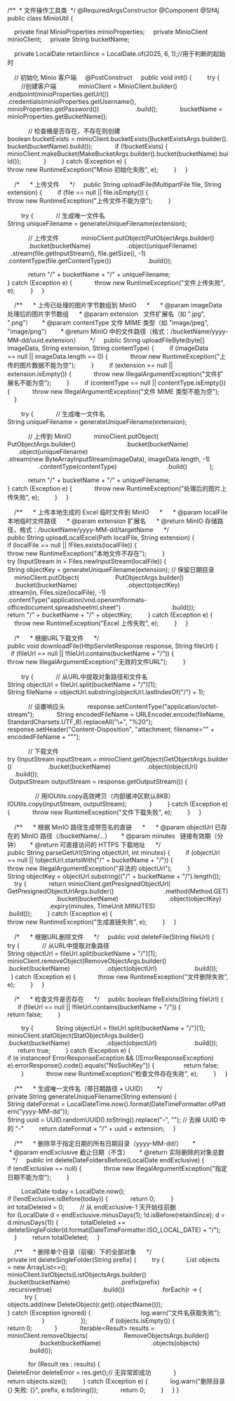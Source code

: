 /**
 * 文件操作工具类
 */
@RequiredArgsConstructor
@Component
@Slf4j
public class MinioUtil {

    private final MinioProperties minioProperties;
    private MinioClient minioClient;
    private String bucketName;

    private LocalDate retainSince = LocalDate.of(2025, 6, 1);//用于判断的起始时


    // 初始化 Minio 客户端
    @PostConstruct
    public void init() {
        try {
            //创建客户端
            minioClient = MinioClient.builder()
                    .endpoint(minioProperties.getUrl())
                    .credentials(minioProperties.getUsername(), minioProperties.getPassword())
                    .build();
            bucketName = minioProperties.getBucketName();

            // 检查桶是否存在，不存在则创建
            boolean bucketExists = minioClient.bucketExists(BucketExistsArgs.builder().bucket(bucketName).build());
            if (!bucketExists) {
                minioClient.makeBucket(MakeBucketArgs.builder().bucket(bucketName).build());
            }
        } catch (Exception e) {
            throw new RuntimeException("Minio 初始化失败", e);
        }
    }

    /*
     * 上传文件
     */
    public String uploadFile(MultipartFile file, String extension) {
        if (file == null || file.isEmpty()) {
            throw new RuntimeException("上传文件不能为空");
        }

        try {
            // 生成唯一文件名
            String uniqueFilename = generateUniqueFilename(extension);

            // 上传文件
            minioClient.putObject(PutObjectArgs.builder()
                    .bucket(bucketName)
                    .object(uniqueFilename)
                    .stream(file.getInputStream(), file.getSize(), -1)
                    .contentType(file.getContentType())
                    .build());

            return "/" + bucketName + "/" + uniqueFilename;
        } catch (Exception e) {
            throw new RuntimeException("文件上传失败", e);
        }
    }


    /**
     * 上传已处理的图片字节数组到 MinIO
     *
     * @param imageData   处理后的图片字节数组
     * @param extension   文件扩展名（如 ".jpg", ".png"）
     * @param contentType 文件 MIME 类型（如 "image/jpeg", "image/png"）
     * @return MinIO 中的文件路径（格式：/bucketName/yyyy-MM-dd/uuid.extension）
     */
    public String uploadFileByte(byte[] imageData, String extension, String contentType) {
        if (imageData == null || imageData.length == 0) {
            throw new RuntimeException("上传的图片数据不能为空");
        }
        if (extension == null || extension.isEmpty()) {
            throw new IllegalArgumentException("文件扩展名不能为空");
        }
        if (contentType == null || contentType.isEmpty()) {
            throw new IllegalArgumentException("文件 MIME 类型不能为空");
        }

        try {
            // 生成唯一文件名
            String uniqueFilename = generateUniqueFilename(extension);

            // 上传到 MinIO
            minioClient.putObject(
                    PutObjectArgs.builder()
                            .bucket(bucketName)
                            .object(uniqueFilename)
                            .stream(new ByteArrayInputStream(imageData), imageData.length, -1)
                            .contentType(contentType)
                            .build()
            );

            return "/" + bucketName + "/" + uniqueFilename;
        } catch (Exception e) {
            throw new RuntimeException("处理后的图片上传失败", e);
        }
    }

    /**
     * 上传本地生成的 Excel 临时文件到 MinIO
     *
     * @param localFile 本地临时文件路径
     * @param extension 扩展名
     * @return MinIO 存储路径，格式：/bucketName/yyyy-MM-dd/targetName
     */
    public String uploadLocalExcel(Path localFile, String extension) {
        if (localFile == null || !Files.exists(localFile)) {
            throw new RuntimeException("本地文件不存在");
        }
        try (InputStream in = Files.newInputStream(localFile)) {
            String objectKey = generateUniqueFilename(extension); // 保留日期目录
            minioClient.putObject(
                    PutObjectArgs.builder()
                            .bucket(bucketName)
                            .object(objectKey)
                            .stream(in, Files.size(localFile), -1)
                            .contentType("application/vnd.openxmlformats-officedocument.spreadsheetml.sheet")
                            .build());
            return "/" + bucketName + "/" + objectKey;
        } catch (Exception e) {
            throw new RuntimeException("Excel 上传失败", e);
        }
    }

    /*
     * 根据URL下载文件
     */
    public void downloadFile(HttpServletResponse response, String fileUrl) {
        if (fileUrl == null || !fileUrl.contains(bucketName + "/")) {
            throw new IllegalArgumentException("无效的文件URL");
        }

        try {
            // 从URL中提取对象路径和文件名
            String objectUrl = fileUrl.split(bucketName + "/")[1];
            String fileName = objectUrl.substring(objectUrl.lastIndexOf("/") + 1);

            // 设置响应头
            response.setContentType("application/octet-stream");
            String encodedFileName = URLEncoder.encode(fileName, StandardCharsets.UTF_8).replaceAll("\\+", "%20");
            response.setHeader("Content-Disposition", "attachment; filename=\"" + encodedFileName + "\"");

            // 下载文件
            try (InputStream inputStream = minioClient.getObject(GetObjectArgs.builder()
                    .bucket(bucketName)
                    .object(objectUrl)
                    .build());
                 OutputStream outputStream = response.getOutputStream()) {

                // 用IOUtils.copy高效拷贝（内部缓冲区默认8KB）
                IOUtils.copy(inputStream, outputStream);
            }
        } catch (Exception e) {
            throw new RuntimeException("文件下载失败", e);
        }
    }

    /**
     * 根据 MinIO 路径生成带签名的直链
     *
     * @param objectUrl 已存在的 MinIO 路径（/bucketName/...）
     * @param minutes   链接有效期（分钟）
     * @return 可直接访问的 HTTPS 下载地址
     */
    public String parseGetUrl(String objectUrl, int minutes) {
        if (objectUrl == null || !objectUrl.startsWith("/" + bucketName + "/")) {
            throw new IllegalArgumentException("非法的 objectUrl");
        }
        String objectKey = objectUrl.substring(("/" + bucketName + "/").length());
        try {
            return minioClient.getPresignedObjectUrl(
                    GetPresignedObjectUrlArgs.builder()
                            .method(Method.GET)
                            .bucket(bucketName)
                            .object(objectKey)
                            .expiry(minutes, TimeUnit.MINUTES)
                            .build());
        } catch (Exception e) {
            throw new RuntimeException("生成直链失败", e);
        }
    }

    /*
     * 根据URL删除文件
     */
    public void deleteFile(String fileUrl) {
        try {
            // 从URL中提取对象路径
            String objectUrl = fileUrl.split(bucketName + "/")[1];
            minioClient.removeObject(RemoveObjectArgs.builder()
                    .bucket(bucketName)
                    .object(objectUrl)
                    .build());
        } catch (Exception e) {
            throw new RuntimeException("文件删除失败", e);
        }
    }

    /*
     * 检查文件是否存在
     */
    public boolean fileExists(String fileUrl) {
        if (fileUrl == null || !fileUrl.contains(bucketName + "/")) {
            return false;
        }

        try {
            String objectUrl = fileUrl.split(bucketName + "/")[1];
            minioClient.statObject(StatObjectArgs.builder()
                    .bucket(bucketName)
                    .object(objectUrl)
                    .build());
            return true;
        } catch (Exception e) {
            if (e instanceof ErrorResponseException && ((ErrorResponseException) e).errorResponse().code().equals("NoSuchKey")) {
                return false;
            }
            throw new RuntimeException("检查文件存在失败", e);
        }
    }


    /**
     * 生成唯一文件名（带日期路径 + UUID）
     */
    private String generateUniqueFilename(String extension) {
        String dateFormat = LocalDateTime.now().format(DateTimeFormatter.ofPattern("yyyy-MM-dd"));
        String uuid = UUID.randomUUID().toString().replace("-", ""); // 去掉 UUID 中的 "-"
        return dateFormat + "/" + uuid + extension;
    }

    /**
     * 删除早于指定日期的所有日期目录（yyyy-MM-dd/）
     *
     * @param endExclusive 截止日期（不含）
     * @return 实际删除的对象总数
     */
    public int deleteDateFoldersBefore(LocalDate endExclusive) {
        if (endExclusive == null) {
            throw new IllegalArgumentException("指定日期不能为空");
        }

        LocalDate today = LocalDate.now();
        if (!endExclusive.isBefore(today)) {
            return 0;
        }
        int totalDeleted = 0;
        // 从 endExclusive-1 天开始往前删
        for (LocalDate d = endExclusive.minusDays(1); !d.isBefore(retainSince); d = d.minusDays(1)) {
            totalDeleted += deleteSingleFolder(d.format(DateTimeFormatter.ISO_LOCAL_DATE) + "/");
        }
        return totalDeleted;
    }

    /**
     * 删除单个目录（前缀）下的全部对象
     */
    private int deleteSingleFolder(String prefix) {
        try {
            List<DeleteObject> objects = new ArrayList<>();
            minioClient.listObjects(ListObjectsArgs.builder()
                            .bucket(bucketName)
                            .prefix(prefix)
                            .recursive(true)
                            .build())
                    .forEach(r -> {
                        try {
                            objects.add(new DeleteObject(r.get().objectName()));
                        } catch (Exception ignored) {
                            log.warn("文件名获取失败");
                        }
                    });
            if (objects.isEmpty()) {
                return 0;
            }
            Iterable<Result<DeleteError>> results = minioClient.removeObjects(
                    RemoveObjectsArgs.builder()
                            .bucket(bucketName)
                            .objects(objects)
                            .build());


            for (Result<DeleteError> res : results) {
                DeleteError deleteError = res.get();// 无异常即成功
            }
            return objects.size();
        } catch (Exception e) {
            log.warn("删除目录 {} 失败: {}", prefix, e.toString());
            return 0;
        }
    }
}
